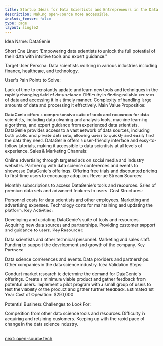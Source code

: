 ```yaml
---
title: Startup Ideas for Data Scientists and Entrepreneurs in the Data Sciences  Industry
description: Making open-source more accessible.
include_footer: false
type: page
layout: single2
---
```


<p>
Idea Name: DataGenie

Short One Liner: "Empowering data scientists to unlock the full potential of their data with intuitive tools and expert guidance."

Target User Persona: Data scientists working in various industries including finance, healthcare, and technology.

User's Pain Points to Solve:

Lack of time to constantly update and learn new tools and techniques in the rapidly changing field of data science.
Difficulty in finding reliable sources of data and accessing it in a timely manner.
Complexity of handling large amounts of data and processing it effectively.
Main Value Proposition:

DataGenie offers a comprehensive suite of tools and resources for data scientists, including data cleaning and analysis tools, machine learning algorithms, and expert guidance from experienced data scientists.
DataGenie provides access to a vast network of data sources, including both public and private data sets, allowing users to quickly and easily find the data they need.
DataGenie offers a user-friendly interface and easy-to-follow tutorials, making it accessible to data scientists at all levels of experience.
Sales & Marketing Channels:

Online advertising through targeted ads on social media and industry websites.
Partnering with data science conferences and events to showcase DataGenie's offerings.
Offering free trials and discounted pricing to first-time users to encourage adoption.
Revenue Stream Sources:

Monthly subscriptions to access DataGenie's tools and resources.
Sales of premium data sets and advanced features to users.
Cost Structures:

Personnel costs for data scientists and other employees.
Marketing and advertising expenses.
Technology costs for maintaining and updating the platform.
Key Activities:

Developing and updating DataGenie's suite of tools and resources.
Acquiring new data sources and partnerships.
Providing customer support and guidance to users.
Key Resources:

Data scientists and other technical personnel.
Marketing and sales staff.
Funding to support the development and growth of the company.
Key Partners:

Data science conferences and events.
Data providers and partnerships.
Other companies in the data science industry.
Idea Validation Steps:

Conduct market research to determine the demand for DataGenie's offerings.
Create a minimum viable product and gather feedback from potential users.
Implement a pilot program with a small group of users to test the viability of the product and gather further feedback.
Estimated 1st Year Cost of Operation: $250,000

Potential Business Challenges to Look For:

Competition from other data science tools and resources.
Difficulty in acquiring and retaining customers.
Keeping up with the rapid pace of change in the data science industry.

<br>
<a href="https://workdojos.com/datascientists/tech">next: open-source tech</a>
</p>